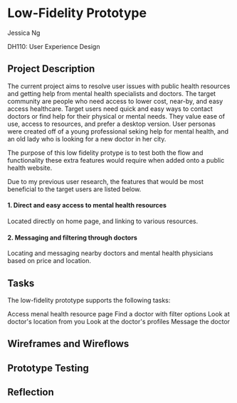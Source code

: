 # Low-Fidelity Prototype

Jessica Ng 

DH110: User Experience Design

## Project Description


The current project aims to resolve user issues with public health resources and getting help from mental health specialists and doctors. The target community are people who need access to lower cost, near-by, and easy access healthcare. Target users need quick and easy ways to contact doctors or find help for their physical or mental needs. They value ease of use, access to resources, and prefer a desktop version. User personas were created off of a young professional seking help for mental health, and an old lady who is looking for a new doctor in her city.  

The purpose of this low fidelity protype is to test both the flow and functionality these extra features would require when added onto a public health website.  

 Due to my previous user research, the features that would be most beneficial to the target users are listed below.

#### 1. Direct and easy access to mental health resources 
Located directly on home page, and linking to various resources.
#### 2. Messaging and filtering through doctors 
Locating and messaging nearby doctors and mental health physicians based on price and location.



## Tasks

The low-fidelity prototype supports the following tasks:

Access menal health resource page 
Find a doctor with filter options 
Look at doctor's location from you 
Look at the doctor's profiles
Message the doctor 

## Wireframes and Wireflows

## Prototype Testing 

## Reflection 
